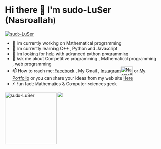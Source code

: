 <h1>Hi there 👋 I'm sudo-Lu$er (Nasroallah)</h1>

<p align="left"> <a href="https://github.com/ryo-ma/github-profile-trophy"><img src="https://github-profile-trophy.vercel.app/?username=sudo-LuSer&theme=onedark&margin-w=15&margin-h=15&column=7" alt="sudo-LuSer" /></a> </p>

- 🔭 I’m currently working on Mathematical programming 
- 🌱 I’m currently learning C++ , Python and Javascript 
- 🤔 I’m looking for help with advanced python programming
- 💬 Ask me about Competitive programming , Mathematical programming , web programming 
- 📫 How to reach me: <a href="https://facebook.com/hitar.nasr">Facebook</a>  , <a onclick="alert('hey');">My Gmail</a> , <a href="https://instagram.com/Nasroallah.cpp" target="blank">Instagram<img align="center" src="https://cdn.jsdelivr.net/npm/simple-icons@3.0.1/icons/instagram.svg" alt="Nasroallah.cpp" height="30" width="40" /></a> or <a href="https://hitar.netlify.app">My Portfolio</a> or you can share your ideas from my web site <a href="https://sciences-community.netlify.app">Here</a>
- ⚡ Fun fact: Mathematics & Computer-sciences geek
<div>
<img height="170" align="left" src="https://github-readme-stats.vercel.app/api?username=sudo-LuSer&count_private=true&include_all_commits=true&theme=onedark" alt="sudo-LuSer" />
<img src="https://github-readme-stats.vercel.app/api/top-langs/?username=sudo-LuSer&layout=compact&theme=onedark&langs_count=15" />
</div>

